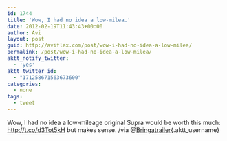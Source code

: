 ```yaml
---
id: 1744
title: 'Wow, I had no idea a low-milea…'
date: 2012-02-19T11:43:43+00:00
author: Avi
layout: post
guid: http://aviflax.com/post/wow-i-had-no-idea-a-low-milea/
permalink: /post/wow-i-had-no-idea-a-low-milea/
aktt_notify_twitter:
  - 'yes'
aktt_twitter_id:
  - "171258671563673600"
categories:
  - none
tags:
  - tweet
---
```

Wow, I had no idea a low-mileage original Supra would be worth this much: <a href="http://t.co/d3Tot5kH" rel="nofollow">http://t.co/d3Tot5kH</a> but makes sense. /via @[Bringatrailer](http://twitter.com/Bringatrailer){.aktt_username}